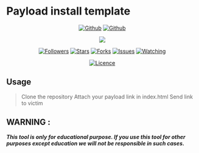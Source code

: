 # Payload install template

<p align="center">
<a href="https://github.com/rdxlr"><img title="Github" src="https://img.shields.io/badge/rdxlr-grey?style=for-the-badge&logo=github"></a>
<a href="https://github.com/rdxlr/PLIT"><img title="Github" src="https://img.shields.io/badge/PLIT-orange?style=for-the-badge"></a>
</p>

<p align="center">
<img src="https://raw.githubusercontent.com/RDXLR/PLIT/main/PLIT-poster.png">
</p>

<p align="center">
<a href="https://github.com/rdxlr"><img title="Followers" src="https://img.shields.io/github/followers/rdxlr?color=blue&style=flat-square"></a>
<a href="https://github.com/rdxlr/PLIT"><img title="Stars" src="https://img.shields.io/github/stars/rdxlr/PLIT?color=red&style=flat-square"></a>
<a href="https://github.com/rdxlr/PLIT"><img title="Forks" src="https://img.shields.io/github/forks/rdxlr/PLIT?color=red&style=flat-square"></a>
<a href="https://github.com/rdxlr/PLIT"><img title="Issues" src="https://img.shields.io/github/issues/rdxlr/PLIT?color=red&style=flat-square"></a>
<a href="https://github.com/rdxlr/PLIT"><img title="Watching" src="https://img.shields.io/github/watchers/rdxlr/PLIT?label=Watchers&color=red&style=flat-square"></a>
</p>

<p align="center">
<a href="https://github.com/RDXLR/PLIT/blob/main/LICENSE"><img title="Licence" src="https://img.shields.io/badge/License-MIT LICENCE-blue.svg"></a>
</p>

## Usage
> Clone the repository
> Attach your payload link in index.html
> Send link to victim

## WARNING : 
***This tool is only for educational purpose. If you use this tool for other purposes except education we will not be responsible in such cases.***
